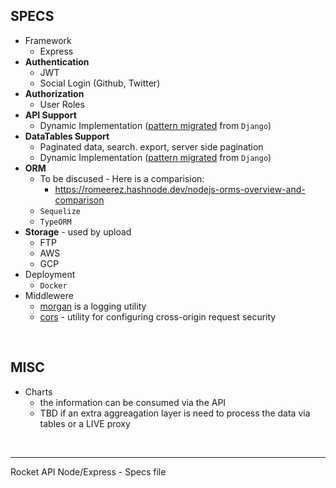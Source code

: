 ## SPECS 

- Framework
  - Express
- **Authentication**
  - JWT
  - Social Login (Github, Twitter)
- **Authorization**
  - User Roles
- **API Support**
  - Dynamic Implementation ([pattern migrated](https://github.com/app-generator/devtool-django-dynamic-api) from `Django`)
- **DataTables Support**
  - Paginated data, search. export, server side pagination
  - Dynamic Implementation ([pattern migrated](https://github.com/app-generator/devtool-django-dynamic-datatb) from `Django`)
- **ORM**
  - To be discused - Here is a comparision:
    - https://romeerez.hashnode.dev/nodejs-orms-overview-and-comparison
  - `Sequelize`
  - `TypeORM`
- **Storage** - used by upload
  - FTP
  - AWS
  - GCP 
- Deployment
  - `Docker` 
- Middlewere 
  - [morgan](https://expressjs.com/en/resources/middleware/morgan.html) is a logging utility
  - [cors](http://expressjs.com/en/resources/middleware/cors.html) - utility for configuring cross-origin request security
  
<br />

## MISC 

- Charts
  - the information can be consumed via the API
  - TBD if an extra aggreagation layer is need to process the data via tables or a LIVE proxy 
  
<br />

--- 
Rocket API Node/Express - Specs file 

  
